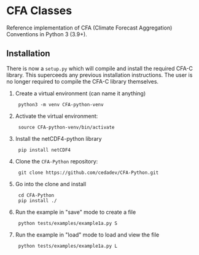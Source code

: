 CFA Classes
===========

Reference implementation of CFA (Climate Forecast Aggregation) Conventions in Python 3 (3.9+).

Installation
------------

There is now a `setup.py` which will compile and install the required CFA-C 
library.  This superceeds any previous installation instructions.  The user is
no longer required to compile the CFA-C library themselves.

1. Create a virtual environment (can name it anything)

        python3 -m venv CFA-python-venv

1. Activate the virtual environment:

        source CFA-python-venv/bin/activate

1. Install the netCDF4-python library

        pip install netCDF4

1. Clone the `CFA-Python` repository:

        git clone https://github.com/cedadev/CFA-Python.git

1. Go into the clone and install

        cd CFA-Python
        pip install ./

1. Run the example in "save" mode to create a file

        python tests/examples/example1a.py S

1. Run the example in "load" mode to load and view the file

        python tests/examples/example1a.py L
